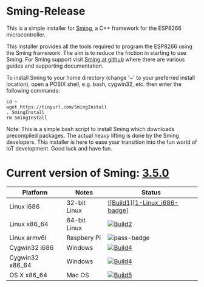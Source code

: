 # Sming-Release
This is a simple installer for [Sming](https://github.com/SmingHub/Sming), a C++ framework for the ESP8266 microcontroller.

This installer provides all the tools required to program the ESP8266 using the Sming framework. The aim is to reduce the friction in starting to use Sming. For Sming support visit [Sming at github](https://github.com/SmingHub/Sming) where there are various guides and supporting documentation.

To install Sming to your home directory (change '~' to your preferred install location), open a POSIX shell, e.g. bash, cygwin32, etc. then enter the following commands:

```
cd ~
wget https://tinyurl.com/SmingInstall
. SmingInstall
rm SmingInstall
```

Note: This is a simple bash script to install Sming which downloads precompiled packages. The actual heavy lifting is done by the Sming developers. This installer is here to ease your transition into the fun world of IoT development. Good luck and have fun.

# Current version of Sming: [3.5.0](https://github.com/SmingHub/Sming/releases/tag/3.5.0)

| Platform         | Notes        |  Status                             |
|------------------|--------------|-------------------------------------|
| Linux i686       | 32-bit Linux | [![Build1][1-Linux_i686-badge]][travis-link]   |
| Linux x86_64     | 64-bit Linux | [![Build2][Linux_x86_64-badge]][travis-link]   |
| Linux armv6l     | Raspbery Pi  | ![pass-badge]                       |
| Cygwin32 i686    | Windows      | [![Build4][Cygwin32_i686-badge]][appveyor-link] |
| Cygwin32 x86_64  | Windows      | [![Build4][Cygwin32_x86_64-badge]][appveyor-link] |
| OS X x86_64      | Mac OS       | [![Build5][OSX-badge]][travis-link]   |

[pass-badge]: https://img.shields.io/badge/build-passing-brightgreen.svg
[fail-badge]: https://img.shields.io/badge/build-failure-red.svg
[Linux_i686-badge]: https://travis-matrix-badges.herokuapp.com/repos/riban-bw/Sming-Release/branches/master/2
[Linux_x86_64-badge]: https://travis-matrix-badges.herokuapp.com/repos/riban-bw/Sming-Release/branches/master/1
[Linux_armv6l-badge]: https://ci.appveyor.com/api/projects/status/3tcob4ifowxd5jfg?svg=true
[Cygwin32_i686-badge]: https://appveyor-matrix-badges.herokuapp.com/repos/riban-bw/Sming-Release/branch/master/1
[Cygwin32_x86_64-badge]: https://appveyor-matrix-badges.herokuapp.com/repos/riban-bw/Sming-Release/branch/master/2
[OSX-badge]: https://travis-matrix-badges.herokuapp.com/repos/riban-bw/Sming-Release/branches/master/3

[travis-link]: https://travis-ci.org/riban-bw/Sming-Release
[appveyor-link]: https://ci.appveyor.com/project/riban-bw/sming-release

